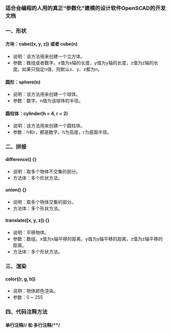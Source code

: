 ### 适合会编程的人用的真正“参数化”建模的设计软件OpenSCAD的开发文档

### 一、形状
#### 方块：cube([x, y, z]) 或者 cube(n)
* 说明：该方法用来创建一个立方体。
* 参数：数组或者数字。x值为x轴的长度，y值为y轴的长度，z值为z轴的长度。如果只指定n值，则默认x、y、z都为n。

#### 圆形：sphere(n)
* 说明：该方法用来创建一个球体。
* 参数：数字。n值为该球体的半径。

#### 圆柱体：cylinder(h = 4, r = 2)
* 说明：该方法用来创建一个圆柱体。
* 参数：h和r，都是数字。h为高度，r为底面半径。

### 二、拼接
#### difference() {}
* 说明：取多个物体不交集的部分。
* 方法体：多个形状方法。

#### union() {}
* 说明：取多个物体交集的部分。
* 方法体：多个形状方法。

#### translate([x, y, z]) {}
* 说明：平移物体。
* 参数：数组。x值为x轴平移的距离，y值为y轴平移的距离，z值为z轴平移的距离。
* 方法体：多个形状方法。

### 三、渲染
#### color([r, g, b])
* 说明：物体颜色渲染。
* 参数：0 ~ 255

### 四、代码注释方法
#### 单行注释// 和 多行注释/**/




